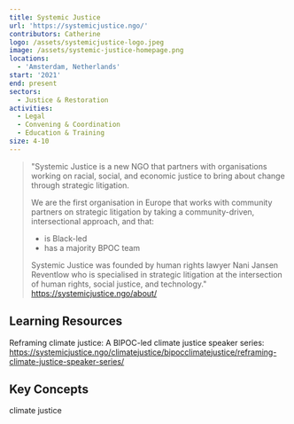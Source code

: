 ```yaml
---
title: Systemic Justice
url: 'https://systemicjustice.ngo/'
contributors: Catherine
logo: /assets/systemicjustice-logo.jpeg
image: /assets/systemic-justice-homepage.png
locations:
  - 'Amsterdam, Netherlands'
start: '2021'
end: present
sectors:
  - Justice & Restoration
activities:
  - Legal
  - Convening & Coordination
  - Education & Training
size: 4-10
---
```

> "Systemic Justice is a new NGO that partners with organisations working on racial, social, and economic justice to bring about change through strategic litigation.
> 
> We are the first organisation in Europe that works with community partners on strategic litigation by taking a community-driven, intersectional approach, and that: 
> 
> - is Black-led 
> - has a majority BPOC team 
> 
> Systemic Justice was founded by human rights lawyer Nani Jansen Reventlow who is specialised in strategic litigation at the intersection of human rights, social justice, and technology."
> https://systemicjustice.ngo/about/ 

## Learning Resources

Reframing climate justice: A BIPOC-led climate justice speaker series: https://systemicjustice.ngo/climatejustice/bipocclimatejustice/reframing-climate-justice-speaker-series/ 

## Key Concepts

climate justice
